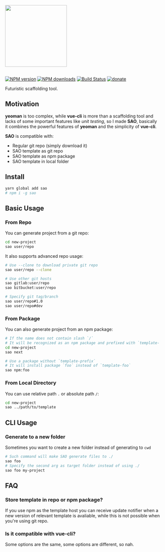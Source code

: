 <img src="./media/sao.png" width="200" />
<br>
<br>

[![NPM version](https://img.shields.io/npm/v/sao.svg?style=flat)](https://npmjs.com/package/sao) [![NPM downloads](https://img.shields.io/npm/dm/sao.svg?style=flat)](https://npmjs.com/package/sao) [![Build Status](https://img.shields.io/circleci/project/egoist/sao/master.svg?style=flat)](https://circleci.com/gh/egoist/sao) [![donate](https://img.shields.io/badge/$-donate-ff69b4.svg?maxAge=2592000&style=flat)](https://github.com/egoist/donate)

Futuristic scaffolding tool.

## Motivation

**yeoman** is too complex, while **vue-cli** is more than a scaffolding tool and lacks of some important features like *unit testing*, so I made **SAO**, basically it combines the powerful features of **yeoman** and the simplicity of **vue-cli**.

**SAO** is compatible with:

- Regular git repo (simply download it)
- SAO template as git repo
- SAO template as npm package
- SAO template in local folder

## Install

```bash
yarn global add sao
# npm i -g sao
```

## Basic Usage

### From Repo

You can generate project from a git repo:

```bash
cd new-project
sao user/repo
```

It also supports advanced repo usage:

```bash
# Use --clone to download private git repo
sao user/repo --clone

# Use other git hosts
sao gitlab:user/repo
sao bitbucket:user/repo

# Specify git tag/branch
sao user/repo#1.0
sao user/repo#dev
```

### From Package

You can also generate project from an npm package:

```bash
# If the name does not contain slash `/`
# It will be recognized as an npm package and prefixed with `template-`
cd new-project
sao next

# Use a package without `template-prefix`
# It will install package `foo` instead of `template-foo`
sao npm:foo
```

### From Local Directory

You can use relative path `.` or absolute path `/`:

```bash
cd new-project
sao ../path/to/template
```

## CLI Usage

### Generate to a new folder

Sometimes you want to create a new folder instead of generating to `cwd`

```bash
# Such command will make SAO generate files to ./
sao foo
# Specify the second arg as target folder instead of using ./
sao foo my-project
```

## FAQ

### Store template in repo or npm package?

If you use npm as the template host you can receive update notifier when a new version of relevant template is avaliable, while this is not possible when you're using git repo.

### Is it compatible with vue-cli?

Some options are the same, some options are different, so nah.
